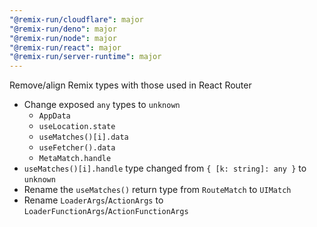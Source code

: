 ```yaml
---
"@remix-run/cloudflare": major
"@remix-run/deno": major
"@remix-run/node": major
"@remix-run/react": major
"@remix-run/server-runtime": major
---
```


Remove/align Remix types with those used in React Router

* Change exposed `any` types to `unknown`
  * `AppData`
  * `useLocation.state`
  * `useMatches()[i].data`
  * `useFetcher().data`
  * `MetaMatch.handle`
* `useMatches()[i].handle` type changed from `{ [k: string]: any }` to `unknown`
* Rename the `useMatches()` return type from `RouteMatch` to `UIMatch`
* Rename `LoaderArgs`/`ActionArgs` to `LoaderFunctionArgs`/`ActionFunctionArgs`
